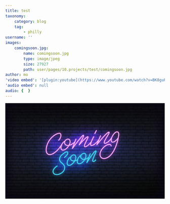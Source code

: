 ```yaml
---
title: test
taxonomy:
    category: blog
    tag:
        - philly
username: ''
images:
    comingsoon.jpg:
        name: comingsoon.jpg
        type: image/jpeg
        size: 27927
        path: user/pages/10.projects/test/comingsoon.jpg
author: mo
'video embed': '[plugin:youtube](https://www.youtube.com/watch?v=BK8guP9ov2U)'
'audio embed': null
audio: {  }
---
```


![imagename](comingsoon.jpg 'short description')